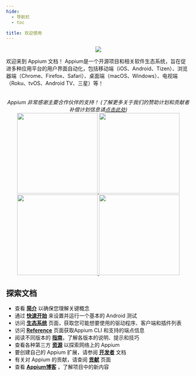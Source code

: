 ```yaml
---
hide:
  - 导航栏
  - toc

title: 欢迎使用
---
```


<style>
  .md-typeset h1,
  .appium-sponsor-thanks {
    display: none;
  }</style>

<div style="text-align: center">
  <img src="assets/images/appium-logo-horiz.png" style="max-width: 400px;" />
</div>

欢迎来到 Appium 文档！ Appium是一个开源项目和相关软件生态系统，旨在促进多种应用平台的用户界面自动化，包括移动端（iOS、Android、Tizen）、浏览器端（Chrome、Firefox、Safari）、桌面端（macOS、Windows）、电视端（Roku、tvOS、Android TV、三星）等！

<div style="text-align: center; margin-top: 2rem; font-style: italic;">
  Appium 非常感谢主要合作伙伴的支持！ (了解更多关于我们的赞助计划和贡献者补偿计划信息请<a
  href="https://github.com/appium/appium/blob/master/GOVERNANCE.md#sponsorship">点击此处</a>)  
<div class="homepageSponsors">
    <div class="homepageSponsor">
      <a href="https://www.browserstack.com/browserstack-appium?utm_campaigncode=701OW00000AoUTQYA3&utm_medium=partnered&utm_source=appium">
        <img src="assets/images/sponsor-logo-browserstack-dark.png#only-dark" style="width: 220px;" />
        <img src="assets/images/sponsor-logo-browserstack-light.png#only-light" style="width: 220px;" />
      </a>
    </div>
    <div class="homepageSponsor">
      <a href="https://lambdatest.com/?utm_source=appium.io&utm_medium=organic&utm_campaign=june_25&utm_term=sk&utm_content=webpage">
        <img src="assets/images/sponsor-logo-lambdatest-dark.png#only-dark" style="width: 220px;" />
        <img src="assets/images/sponsor-logo-lambdatest-light.png#only-light" style="width: 220px;" />
      </a>
    </div>
  </div>
</div>

## 探索文档

<div class="grid cards" markdown>

- 查看 [**简介**](./intro/index.md) 以确保您理解关键概念
- 通过 [**快速开始**](./quickstart/index.md) 来设置并运行一个基本的 Android 测试
- 访问 [**生态系统**](./ecosystem/index.md) 页面，获取您可能想要使用的驱动程序、客户端和插件列表
- 访问 [**Reference**](./reference/index.md) 页面获取Appium CLI 和支持的端点信息
- 阅读不同版本的 [**指南**](./guides/migrating-2-to-3.md)，了解各版本的说明、提示和技巧
- 查看各种第三方 [**资源**](./resources/index.md) 以探索网络上的 Appium
- 要创建自己的 Appium 扩展，请参阅 [**开发者**](./developing/index.md) 文档
- 有关对 Appium 的贡献，请查阅 [**贡献**](./contributing/index.md) 页面
- 查看 [**Appium博客**](./blog/index.md) ，了解项目中的新内容

</div>
